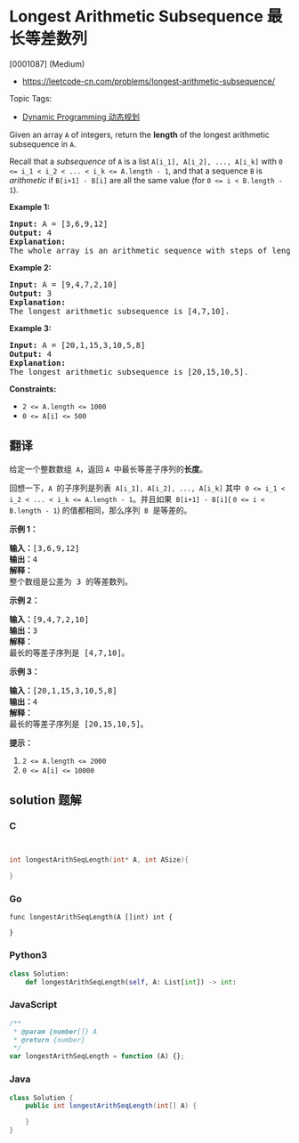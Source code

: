 # Longest Arithmetic Subsequence 最长等差数列

[0001087] (Medium)

- https://leetcode-cn.com/problems/longest-arithmetic-subsequence/

Topic Tags:

- [Dynamic Programming 动态规划](https://leetcode-cn.com/tag/dynamic-programming/)

Given an array `A` of integers, return the **length** of the longest arithmetic subsequence in `A`.

Recall that a _subsequence_ of `A` is a list `A[i_1], A[i_2], ..., A[i_k]` with `0 <= i_1 < i_2 < ... < i_k <= A.length - 1`, and that a sequence `B` is _arithmetic_ if `B[i+1] - B[i]` are all the same value (for `0 <= i < B.length - 1`).

**Example 1:**

<pre><strong>Input:</strong> A = [3,6,9,12]
<strong>Output:</strong> 4
<strong>Explanation: </strong>
The whole array is an arithmetic sequence with steps of length = 3.
</pre>

**Example 2:**

<pre><strong>Input:</strong> A = [9,4,7,2,10]
<strong>Output:</strong> 3
<strong>Explanation: </strong>
The longest arithmetic subsequence is [4,7,10].
</pre>

**Example 3:**

<pre><strong>Input:</strong> A = [20,1,15,3,10,5,8]
<strong>Output:</strong> 4
<strong>Explanation: </strong>
The longest arithmetic subsequence is [20,15,10,5].
</pre>

**Constraints:**

- `2 <= A.length <= 1000`
- `0 <= A[i] <= 500`

## 翻译

给定一个整数数组  `A`，返回 `A`  中最长等差子序列的**长度**。

回想一下，`A`  的子序列是列表  `A[i_1], A[i_2], ..., A[i_k]` 其中  `0 <= i_1 < i_2 < ... < i_k <= A.length - 1`。并且如果  `B[i+1] - B[i]`( `0 <= i < B.length - 1`) 的值都相同，那么序列  `B`  是等差的。

**示例 1：**

<pre><strong>输入：</strong>[3,6,9,12]
<strong>输出：</strong>4
<strong>解释： </strong>
整个数组是公差为 3 的等差数列。
</pre>

**示例 2：**

<pre><strong>输入：</strong>[9,4,7,2,10]
<strong>输出：</strong>3
<strong>解释：</strong>
最长的等差子序列是 [4,7,10]。
</pre>

**示例 3：**

<pre><strong>输入：</strong>[20,1,15,3,10,5,8]
<strong>输出：</strong>4
<strong>解释：</strong>
最长的等差子序列是 [20,15,10,5]。
</pre>

**提示：**

1.  `2 <= A.length <= 2000`
2.  `0 <= A[i] <= 10000`

## solution 题解

### C

```c


int longestArithSeqLength(int* A, int ASize){

}
```

### Go

```golang
func longestArithSeqLength(A []int) int {

}
```

### Python3

```python
class Solution:
    def longestArithSeqLength(self, A: List[int]) -> int:
```

### JavaScript

```javascript
/**
 * @param {number[]} A
 * @return {number}
 */
var longestArithSeqLength = function (A) {};
```

### Java

```java
class Solution {
    public int longestArithSeqLength(int[] A) {

    }
}
```
